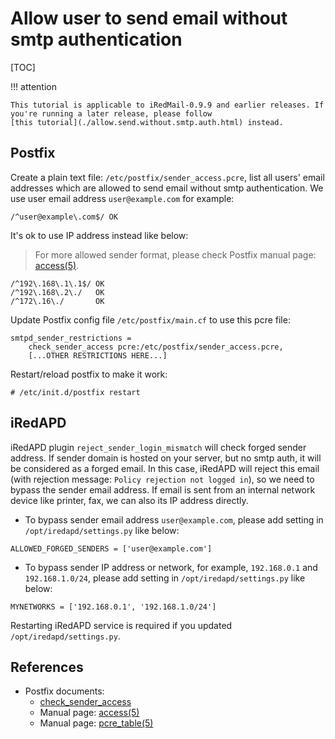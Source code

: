 # Allow user to send email without smtp authentication

[TOC]

!!! attention

    This tutorial is applicable to iRedMail-0.9.9 and earlier releases. If
    you're running a later release, please follow
    [this tutorial](./allow.send.without.smtp.auth.html) instead.

## Postfix

Create a plain text file: `/etc/postfix/sender_access.pcre`, list all
users' email addresses which are allowed to send email without smtp
authentication. We use user email address `user@example.com` for example:

```
/^user@example\.com$/ OK
```

It's ok to use IP address instead like below:

> For more allowed sender format, please check Postfix manual page: [access(5)](http://www.postfix.org/access.5.html).

```
/^192\.168\.1\.1$/ OK
/^192\.168\.2\./   OK
/^172\.16\./       OK
```

Update Postfix config file `/etc/postfix/main.cf` to use this pcre file:

```
smtpd_sender_restrictions =
    check_sender_access pcre:/etc/postfix/sender_access.pcre,
    [...OTHER RESTRICTIONS HERE...]
```

Restart/reload postfix to make it work:

```
# /etc/init.d/postfix restart
```

## iRedAPD

iRedAPD plugin `reject_sender_login_mismatch` will check forged sender address.
If sender domain is hosted on your server, but no smtp auth, it will be
considered as a forged email. In this case, iRedAPD will reject this email
(with rejection message: `Policy rejection not logged in`), so we need to
bypass the sender email address. If email is sent from an internal network
device like printer, fax, we can also its IP address directly.

* To bypass sender email address `user@example.com`, please add setting in
  `/opt/iredapd/settings.py` like below:

```
ALLOWED_FORGED_SENDERS = ['user@example.com']
```

* To bypass sender IP address or network, for example, `192.168.0.1` and
  `192.168.1.0/24`, please add setting in `/opt/iredapd/settings.py` like below:

```
MYNETWORKS = ['192.168.0.1', '192.168.1.0/24']
```

Restarting iRedAPD service is required if you updated `/opt/iredapd/settings.py`.

## References

* Postfix documents:
    * [check_sender_access](http://www.postfix.org/postconf.5.html#check_sender_access)
    * Manual page: [access(5)](http://www.postfix.org/access.5.html)
    * Manual page: [pcre_table(5)](http://www.postfix.org/pcre_table.5.html)
